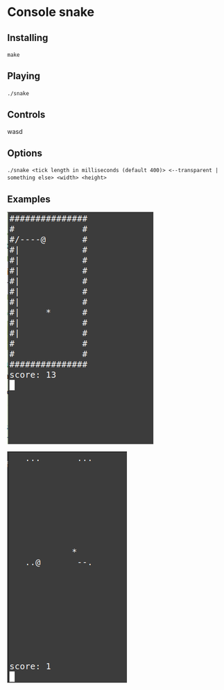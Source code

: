 # Console snake

## Installing

`make`

## Playing

`./snake`

## Controls

wasd

## Options

`./snake <tick length in milliseconds (default 400)> <--transparent | something else> <width> <height>`

## Examples

![](./screenshots/snake_example_1.gif)

![](./screenshots/snake_example_2.gif)

